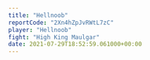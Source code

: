 ```yaml
---
title: "Hellnoob"
reportCode: "2Xn4hZpJvRWtL7zC"
player: "Hellnoob"
fight: "High King Maulgar"
date: 2021-07-29T18:52:59.061000+00:00
---
```

